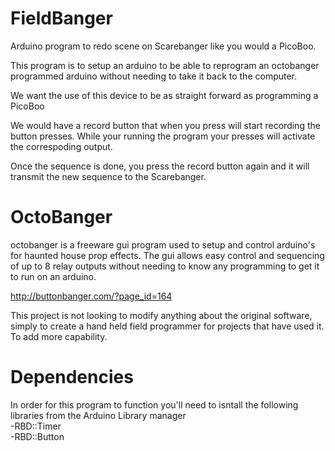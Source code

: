 # FieldBanger
Arduino program to redo scene on Scarebanger like you would a PicoBoo.

This program is to setup an arduino to be able to reprogram an octobanger programmed arduino without needing to take it back to the computer.

We want the use of this device to be as straight forward as programming a PicoBoo

We would have a record button that when you press will start recording the button presses. While your running the program your presses will activate the correspoding output.

Once the sequence is done, you press the record button again and it will transmit the new sequence to the Scarebanger.






# OctoBanger
octobanger is a freeware gui program used to setup and control arduino's for haunted house prop effects. The gui allows easy control and sequencing of up to 8 relay outputs without needing to know any programming to get it to run on an arduino.

http://buttonbanger.com/?page_id=164

This project is not looking to modify anything about the original software, simply to create a hand held field programmer for projects that have used it. To add more capability.





# Dependencies
In order for this program to function you'll need to isntall the following libraries from the Arduino Library manager  
-RBD::Timer  
-RBD::Button  
